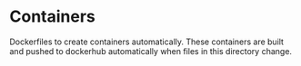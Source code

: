 # Containers

Dockerfiles to create containers automatically.
These containers are built and pushed to dockerhub automatically when files in this directory change.

